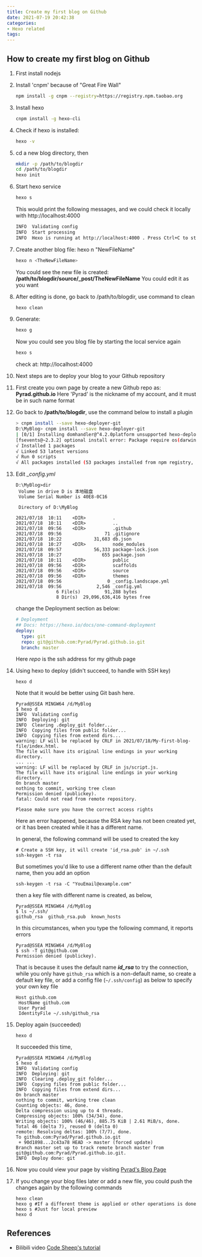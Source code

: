 ```yaml
---
title: Create my first blog on Github
date: 2021-07-19 20:42:38
categories:
- Hexo related
tags:
---
```


## How to create my first blog on Github

1. First install nodejs

2. Install 'cnpm' because of "Great Fire Wall"
   
   ```bash
   npm install -g cnpm --registry=https://registry.npm.taobao.org
   ```
   
3. Install hexo

   ```bash
   cnpm install -g hexo-cli
   ```

4. Check if hexo is installed: 

   ```bash
   hexo -v
   ```

   

4. cd a new blog directory, then 
   
   ```bash
   mkdir -p /path/to/blogdir
   cd /path/to/blogdir
   hexo init
   ```
   
   
   
6. Start hexo service

   ```bash
   hexo s
   ```

   This would print the following messages, and we could check it locally with http://localhost:4000

   ```bash
   INFO  Validating config
   INFO  Start processing
   INFO  Hexo is running at http://localhost:4000 . Press Ctrl+C to stop.
   ```

   

7. Create another blog file: hexo n "NewFileName"

   ```bash
   hexo n <TheNewFileName>
   ```

   

   You could see the new file is created: **/path/to/blogdir/source/_post/TheNewFileName**
   You could edit it as you want

8. After editing is done, go back to /path/to/blogdir, use command to clean

   ```java
   hexo clean
   ```

   

9. Generate:

   ```java
   hexo g
   ```

   Now you could see you blog file by starting the local service again

   ```bash
   hexo s
   ```

   check at: http://localhost:4000

10. Next steps are to deploy your blog to your Github repository

11. First create you own page by create a new Github repo as: **Pyrad.github.io**
    Here 'Pyrad' is the nickname of my account, and it must be in such name format

12. Go back to **/path/to/blogdir**, use the command below to install a plugin

    ```bash
    > cnpm install --save hexo-deployer-git
    D:\MyBlog> cnpm install --save hexo-deployer-git
    | [0/1] Installing domhandler@^4.2.0platform unsupported hexo-deployer-git@3.0.0 › hexo-fs@3.1.0 › chokidar@3.5.2 › fsevents@~2.3.2 Package require os(darwin) not compatible with your platform(win32)
    [fsevents@~2.3.2] optional install error: Package require os(darwin) not compatible with your platform(win32)
    √ Installed 1 packages
    √ Linked 53 latest versions
    √ Run 0 scripts
    √ All packages installed (53 packages installed from npm registry, used 7s(network 7s), speed 396.44KB/s, json 53(143.2KB), tarball 2.56MB)
    ```

13. Edit *_config.yml*

    ```shell
    D:\MyBlog>dir
     Volume in drive D is 本地磁盘
     Volume Serial Number is 40E8-0C16
    
     Directory of D:\MyBlog
    
    2021/07/18  10:11    <DIR>          .
    2021/07/18  10:11    <DIR>          ..
    2021/07/18  09:56    <DIR>          .github
    2021/07/18  09:56                71 .gitignore
    2021/07/18  10:22            31,683 db.json
    2021/07/18  10:27    <DIR>          node_modules
    2021/07/18  09:57            56,333 package-lock.json
    2021/07/18  10:27               655 package.json
    2021/07/18  10:11    <DIR>          public
    2021/07/18  09:56    <DIR>          scaffolds
    2021/07/18  09:56    <DIR>          source
    2021/07/18  09:56    <DIR>          themes
    2021/07/18  09:56                 0 _config.landscape.yml
    2021/07/18  09:56             2,546 _config.yml
                   6 File(s)         91,288 bytes
                   8 Dir(s)  29,096,636,416 bytes free
    ```

    change the Deployment section as below:

    ```yaml
    # Deployment
    ## Docs: https://hexo.io/docs/one-command-deployment
    deploy:
      type: git
      repo: git@github.com:Pyrad/Pyrad.github.io.git
      branch: master
    ```

    Here *repo* is the ssh address for my github page

14. Using hexo to deploy (didn't succeed, to handle with SSH key)

    ```shell
    hexo d
    ```

    Note that it would be better using Git bash here.

    ```shell
    Pyrad@SSEA MINGW64 /d/MyBlog
    $ hexo d
    INFO  Validating config
    INFO  Deploying: git
    INFO  Clearing .deploy_git folder...
    INFO  Copying files from public folder...
    INFO  Copying files from extend dirs...
    warning: LF will be replaced by CRLF in 2021/07/18/My-first-blog-file/index.html.
    The file will have its original line endings in your working directory.
    ... ...
    warning: LF will be replaced by CRLF in js/script.js.
    The file will have its original line endings in your working directory.
    On branch master
    nothing to commit, working tree clean
    Permission denied (publickey).
    fatal: Could not read from remote repository.
    
    Please make sure you have the correct access rights
    
    ```

    Here an error happened, because the RSA key has not been created yet, or it has been created  while it has a different name.

    In general, the following command will be used to created the key

    ```shel
    # Create a SSH key, it will create 'id_rsa.pub' in ~/.ssh
    ssh-keygen -t rsa
    ```

    But sometimes you'd like to use a different name other than the default name, then you add an option

    ```shell
    ssh-keygen -t rsa -C "YouEmail@example.com"
    ```

    then a key file with different name is created, as below,

    ```shell
    Pyrad@SSEA MINGW64 /d/MyBlog
    $ ls ~/.ssh/
    github_rsa  github_rsa.pub  known_hosts
    ```

    In this circumstances, when you type the following command, it reports errors

    ```shell
    Pyrad@SSEA MINGW64 /d/MyBlog
    $ ssh -T git@github.com
    Permission denied (publickey).
    ```

    That is because it uses the default name ***id_rsa*** to try the connection, while you only have ```github_rsa``` which is a non-default name, so create a default key file, or add a config file (```~/.ssh/config```) as below to specify your own key file

    ```shell
    Host github.com
     HostName github.com
     User Pyrad
     IdentityFile ~/.ssh/github_rsa
    ```

15. Deploy again (succeeded)

    ```shell
    hexo d
    ```

    It succeeded this time,

    ```shell
    Pyrad@SSEA MINGW64 /d/MyBlog
    $ hexo d
    INFO  Validating config
    INFO  Deploying: git
    INFO  Clearing .deploy_git folder...
    INFO  Copying files from public folder...
    INFO  Copying files from extend dirs...
    On branch master
    nothing to commit, working tree clean
    Counting objects: 46, done.
    Delta compression using up to 4 threads.
    Compressing objects: 100% (34/34), done.
    Writing objects: 100% (46/46), 885.75 KiB | 2.61 MiB/s, done.
    Total 46 (delta 7), reused 0 (delta 0)
    remote: Resolving deltas: 100% (7/7), done.
    To github.com:Pyrad/Pyrad.github.io.git
     + 90d1898...2c43a78 HEAD -> master (forced update)
    Branch master set up to track remote branch master from git@github.com:Pyrad/Pyrad.github.io.git.
    INFO  Deploy done: git
    ```

16. Now you could view your page by visiting [Pyrad's Blog Page](https://pyrad.github.io/)

17. If you change your blog files later or add a new file, you could push the changes again by the following commands

    ```shell
    hexo clean
    hexo g #If a different theme is applied or other operations is done
    hexo s #Just for local preview
    hexo d
    ```

    

## References

- Bilibili video [Code Sheep's tutorial](https://www.bilibili.com/video/BV1Yb411a7ty?t=1686)
